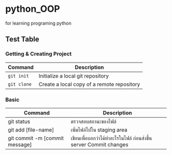 # python_OOP

for learning programing python

## Test Table

### Getting & Creating Project

| Command | Description |
| ------- | ----------- |
| `git init`| Initialize a local git repository|
| `git clone`| Create a local copy of a remote repository|

### Basic

| Command | Description |
| ------- | ----------- |
| git status | ตรวจสอบสถานะของไฟล์ |
| git add [file-name] | เพิ่มไฟล์ไปใน staging area |
| git commit -m [commit message] | เขียนเพื่อบอกว่าได้ทำอะไรในไฟล์ ก่อนส่งขึ้น server Commit changes 
